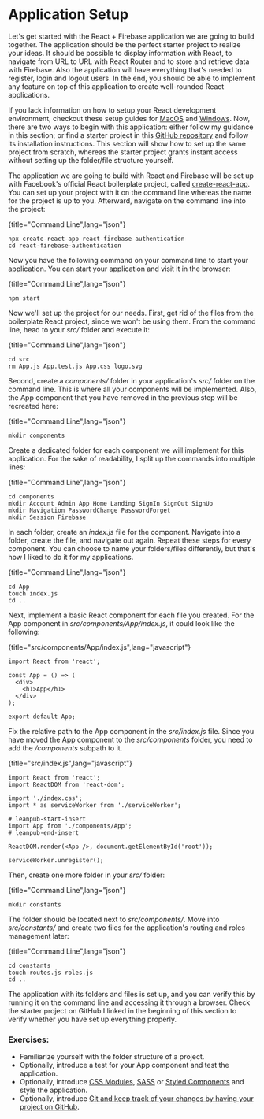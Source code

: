 # Application Setup

Let's get started with the React + Firebase application we are going to build together. The application should be the perfect starter project to realize your ideas. It should be possible to display information with React, to navigate from URL to URL with React Router and to store and retrieve data with Firebase. Also the application will have everything that's needed to register, login and logout users. In the end, you should be able to implement any feature on top of this application to create well-rounded React applications.

If you lack information on how to setup your React development environment, checkout these setup guides for [MacOS](https://www.robinwieruch.de/react-js-macos-setup/) and [Windows](https://www.robinwieruch.de/react-js-windows-setup/). Now, there are two ways to begin with this application: either follow my guidance in this section; or find a starter project in this [GitHub repository](https://github.com/the-road-to-react-with-firebase/react-firebase-authentication-starter-kit) and follow its installation instructions. This section will show how to set up the same project from scratch, whereas the starter project grants instant access without setting up the folder/file structure yourself.

The application we are going to build with React and Firebase will be set up with Facebook's official React boilerplate project, called [create-react-app](https://github.com/facebookincubator/create-react-app). You can set up your project with it on the command line whereas the name for the project is up to you. Afterward, navigate on the command line into the project:

{title="Command Line",lang="json"}
~~~~~~~~
npx create-react-app react-firebase-authentication
cd react-firebase-authentication
~~~~~~~~

Now you have the following command on your command line to start your application. You can start your application and visit it in the browser:

{title="Command Line",lang="json"}
~~~~~~~~
npm start
~~~~~~~~

Now we'll set up the project for our needs. First, get rid of the files from the boilerplate React project, since we won't be using them. From the command line, head to your *src/* folder and execute it:

{title="Command Line",lang="json"}
~~~~~~~~
cd src
rm App.js App.test.js App.css logo.svg
~~~~~~~~

Second, create a *components/* folder in your application's *src/* folder on the command line. This is where all your components will be implemented. Also, the App component that you have removed in the previous step will be recreated here:

{title="Command Line",lang="json"}
~~~~~~~~
mkdir components
~~~~~~~~

Create a dedicated folder for each component we will implement for this application. For the sake of readability, I split up the commands into multiple lines:

{title="Command Line",lang="json"}
~~~~~~~~
cd components
mkdir Account Admin App Home Landing SignIn SignOut SignUp
mkdir Navigation PasswordChange PasswordForget
mkdir Session Firebase
~~~~~~~~

In each folder, create an *index.js* file for the component. Navigate into a folder, create the file, and navigate out again. Repeat these steps for every component. You can choose to name your folders/files differently, but that's how I liked to do it for my applications.

{title="Command Line",lang="json"}
~~~~~~~~
cd App
touch index.js
cd ..
~~~~~~~~

Next, implement a basic React component for each file you created. For the App component in *src/components/App/index.js*, it could look like the following:

{title="src/components/App/index.js",lang="javascript"}
~~~~~~~~
import React from 'react';

const App = () => (
  <div>
    <h1>App</h1>
  </div>
);

export default App;
~~~~~~~~

Fix the relative path to the App component in the *src/index.js* file. Since you have moved the App component to the *src/components* folder, you need to add the */components* subpath to it.

{title="src/index.js",lang="javascript"}
~~~~~~~~
import React from 'react';
import ReactDOM from 'react-dom';

import './index.css';
import * as serviceWorker from './serviceWorker';

# leanpub-start-insert
import App from './components/App';
# leanpub-end-insert

ReactDOM.render(<App />, document.getElementById('root'));

serviceWorker.unregister();
~~~~~~~~

Then, create one more folder in your *src/* folder:

{title="Command Line",lang="json"}
~~~~~~~~
mkdir constants
~~~~~~~~

The folder should be located next to *src/components/*. Move into *src/constants/*  and create two files for the application's routing and roles management later:

{title="Command Line",lang="json"}
~~~~~~~~
cd constants
touch routes.js roles.js
cd ..
~~~~~~~~

The application with its folders and files is set up, and you can verify this by running it on the command line and accessing it through a browser. Check the starter project on GitHub I linked in the beginning of this section to verify whether you have set up everything properly.

### Exercises:

* Familiarize yourself with the folder structure of a project.
* Optionally, introduce a test for your App component and test the application.
* Optionally, introduce [CSS Modules](https://www.robinwieruch.de/create-react-app-css-modules/), [SASS](https://www.robinwieruch.de/create-react-app-with-sass-support/) or [Styled Components](https://www.styled-components.com) and style the application.
* Optionally, introduce [Git and keep track of your changes by having your project on GitHub](https://www.robinwieruch.de/git-essential-commands/).